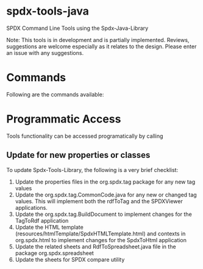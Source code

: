# spdx-tools-java
SPDX Command Line Tools using the Spdx-Java-Library

Note: This tools is in development and is partially implemented.  Reviews, suggestions are welcome especially as it relates to the design.  Please enter an issue with any suggestions.

# Commands

Following are the commands available:

<TO BE FILLED IN>

# Programmatic Access

Tools functionality can be accessed programatically by calling <TO BE FILLED IN>

## Update for new properties or classes
To update Spdx-Tools-Library, the following is a very brief checklist:

  1. Update the properties files in the org.spdx.tag package for any new tag values
  2. Update the org.spdx.tag.CommonCode.java for any new or changed tag values.  This will implement both the rdfToTag and the SPDXViewer applications.
  3. Update the org.spdx.tag.BuildDocument to implement changes for the TagToRdf application
  4. Update the HTML template (resources/htmlTemplate/SpdxHTMLTemplate.html) and contexts in org.spdx.html to implement changes for the SpdxToHtml application
  5. Update the related sheets and RdfToSpreadsheet.java file in the package org.spdx.spreadsheet
  6. Update the sheets for SPDX compare utility
